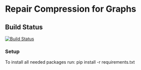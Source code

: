 # Repair Compression for Graphs

## Build Status 
 [![Build Status](https://travis-ci.com/yonathanF/Repair-Graph-Compression.svg?token=iEJ27eCnjKeFqxrBkzzA&branch=master)](https://travis-ci.com/yonathanF/Repair-Graph-Compression)

### Setup
To install all needed packages run:
   	   pip install -r requirements.txt


